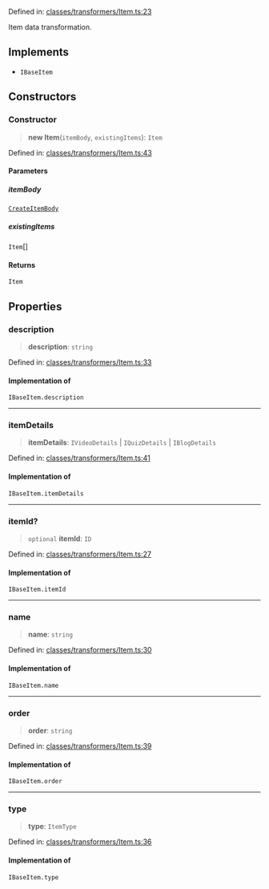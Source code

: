 Defined in: [classes/transformers/Item.ts:23](https://github.com/continuousactivelearning/vibe/blob/ba7fd29459f44e164192b6f3b1178ced23288f0a/backend/src/modules/courses/classes/transformers/Item.ts#L23)

Item data transformation.

## Implements

- `IBaseItem`

## Constructors

### Constructor

> **new Item**(`itemBody`, `existingItems`): `Item`

Defined in: [classes/transformers/Item.ts:43](https://github.com/continuousactivelearning/vibe/blob/ba7fd29459f44e164192b6f3b1178ced23288f0a/backend/src/modules/courses/classes/transformers/Item.ts#L43)

#### Parameters

##### itemBody

[`CreateItemBody`](../../Validators/ItemValidators/CreateItemBody.md)

##### existingItems

`Item`[]

#### Returns

`Item`

## Properties

### description

> **description**: `string`

Defined in: [classes/transformers/Item.ts:33](https://github.com/continuousactivelearning/vibe/blob/ba7fd29459f44e164192b6f3b1178ced23288f0a/backend/src/modules/courses/classes/transformers/Item.ts#L33)

#### Implementation of

`IBaseItem.description`

***

### itemDetails

> **itemDetails**: `IVideoDetails` \| `IQuizDetails` \| `IBlogDetails`

Defined in: [classes/transformers/Item.ts:41](https://github.com/continuousactivelearning/vibe/blob/ba7fd29459f44e164192b6f3b1178ced23288f0a/backend/src/modules/courses/classes/transformers/Item.ts#L41)

#### Implementation of

`IBaseItem.itemDetails`

***

### itemId?

> `optional` **itemId**: `ID`

Defined in: [classes/transformers/Item.ts:27](https://github.com/continuousactivelearning/vibe/blob/ba7fd29459f44e164192b6f3b1178ced23288f0a/backend/src/modules/courses/classes/transformers/Item.ts#L27)

#### Implementation of

`IBaseItem.itemId`

***

### name

> **name**: `string`

Defined in: [classes/transformers/Item.ts:30](https://github.com/continuousactivelearning/vibe/blob/ba7fd29459f44e164192b6f3b1178ced23288f0a/backend/src/modules/courses/classes/transformers/Item.ts#L30)

#### Implementation of

`IBaseItem.name`

***

### order

> **order**: `string`

Defined in: [classes/transformers/Item.ts:39](https://github.com/continuousactivelearning/vibe/blob/ba7fd29459f44e164192b6f3b1178ced23288f0a/backend/src/modules/courses/classes/transformers/Item.ts#L39)

#### Implementation of

`IBaseItem.order`

***

### type

> **type**: `ItemType`

Defined in: [classes/transformers/Item.ts:36](https://github.com/continuousactivelearning/vibe/blob/ba7fd29459f44e164192b6f3b1178ced23288f0a/backend/src/modules/courses/classes/transformers/Item.ts#L36)

#### Implementation of

`IBaseItem.type`
